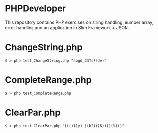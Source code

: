 # PHPDeveloper

This repository contains PHP exercises on string handling, number array, error handling and an application in Slim Framework + JSON.

# ChangeString.php

```ssh
$ > php test_ChangeString.php "abgd_23TsF[de)"
```

# CompleteRange.php

```ssh
$ > php test_CompleteRange.php
```

# ClearPar.php

```ssh
$ > php test_ClearPar.php "((()()y)_)(h2())6))()(%(()"
```